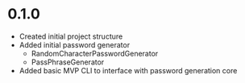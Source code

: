 # 0.1.0
- Created initial project structure
- Added initial password generator
  - RandomCharacterPasswordGenerator
  - PassPhraseGenerator
- Added basic MVP CLI to interface with password generation core
